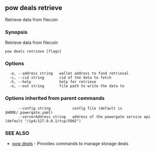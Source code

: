 ## pow deals retrieve

Retrieve data from filecoin

### Synopsis

Retrieve data from filecoin

```
pow deals retrieve [flags]
```

### Options

```
  -a, --address string   wallet address to fund retrieval
  -c, --cid string       cid of the data to fetch
  -h, --help             help for retrieve
  -o, --out string       file path to write the data to
```

### Options inherited from parent commands

```
      --config string          config file (default is $HOME/.powergate.yaml)
      --serverAddress string   address of the powergate service api (default "/ip4/127.0.0.1/tcp/5002")
```

### SEE ALSO

* [pow deals](pow_deals.md)	 - Provides commands to manage storage deals

